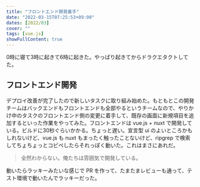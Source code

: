 ```yaml
---
title: "フロントエンド開発着手"
date: "2022-03-15T07:25:53+09:00"
dates: [2022/03]
cover: ""
tags: [vue.js]
showFullContent: true
---
```


0時に寝て3時に起きて6時に起きた。やっぱり起きてからドラクエタクトしてた。

## フロントエンド開発

デプロイ改善が完了したので新しいタスクに取り組み始めた。もともとこの開発チームはバックエンドもフロントエンドも全部やるというチームなので、やりかけ中のタスクのフロントエンド側の変更に着手して、既存の画面に新規項目を追加するといった作業をやってみた。フロントエンドは vue.js + nuxt で開発している。ビルドに30秒ぐらいかかる。ちょっと遅い。宣言型 ui のよいところかもしれないけど、vue.js も nuxt もまったく触ったことないけど、ripgrep で検索してちょちょっとコピペしたらそれっぽく動いた。これはまさにあれだ。

> 全然わからない。俺たちは雰囲気で開発している。

動いたらラッキーみたいな感じで PR を作って、たまたまレビューも通って、テスト環境で動いたんでラッキーだった。
